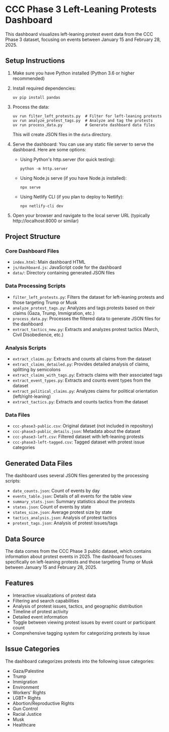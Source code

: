 # CCC Phase 3 Left-Leaning Protests Dashboard

This dashboard visualizes left-leaning protest event data from the CCC Phase 3 dataset, focusing on events between January 15 and February 28, 2025.

## Setup Instructions

1. Make sure you have Python installed (Python 3.6 or higher recommended)

2. Install required dependencies:
   ```
   uv pip install pandas
   ```

3. Process the data:
   ```
   uv run filter_left_protests.py  # Filter for left-leaning protests
   uv run analyze_protest_tags.py  # Analyze and tag the protests
   uv run process_data.py          # Generate dashboard data files
   ```
   This will create JSON files in the `data` directory.

4. Serve the dashboard:
   You can use any static file server to serve the dashboard. Here are some options:

   - Using Python's http.server (for quick testing):
     ```
     python -m http.server
     ```

   - Using Node.js serve (if you have Node.js installed):
     ```
     npx serve
     ```

   - Using Netlify CLI (if you plan to deploy to Netlify):
     ```
     npx netlify-cli dev
     ```

5. Open your browser and navigate to the local server URL (typically http://localhost:8000 or similar)

## Project Structure

### Core Dashboard Files
- `index.html`: Main dashboard HTML
- `js/dashboard.js`: JavaScript code for the dashboard
- `data/`: Directory containing generated JSON files

### Data Processing Scripts
- `filter_left_protests.py`: Filters the dataset for left-leaning protests and those targeting Trump or Musk
- `analyze_protest_tags.py`: Analyzes and tags protests based on their claims (Gaza, Trump, Immigration, etc.)
- `process_data.py`: Processes the filtered data to generate JSON files for the dashboard
- `extract_tactics_new.py`: Extracts and analyzes protest tactics (March, Civil Disobedience, etc.)

### Analysis Scripts
- `extract_claims.py`: Extracts and counts all claims from the dataset
- `extract_claims_detailed.py`: Provides detailed analysis of claims, splitting by semicolons
- `extract_claims_with_tags.py`: Extracts claims with their associated tags
- `extract_event_types.py`: Extracts and counts event types from the dataset
- `extract_political_claims.py`: Analyzes claims for political orientation (left/right-leaning)
- `extract_tactics.py`: Extracts and counts tactics from the dataset

### Data Files
- `ccc-phase3-public.csv`: Original dataset (not included in repository)
- `ccc-phase3-public_details.json`: Metadata about the dataset
- `ccc-phase3-left.csv`: Filtered dataset with left-leaning protests
- `ccc-phase3-left-tagged.csv`: Tagged dataset with protest issue categories

## Generated Data Files
The dashboard uses several JSON files generated by the processing scripts:
- `date_counts.json`: Count of events by day
- `events_table.json`: Details of all events for the table view
- `summary_stats.json`: Summary statistics about the protests
- `states.json`: Count of events by state
- `states_size.json`: Average protest size by state
- `tactics_analysis.json`: Analysis of protest tactics
- `protest_tags.json`: Analysis of protest issues/tags

## Data Source
The data comes from the CCC Phase 3 public dataset, which contains information about protest events in 2025. The dashboard focuses specifically on left-leaning protests and those targeting Trump or Musk between January 15 and February 28, 2025.

## Features
- Interactive visualizations of protest data
- Filtering and search capabilities
- Analysis of protest issues, tactics, and geographic distribution
- Timeline of protest activity
- Detailed event information
- Toggle between viewing protest issues by event count or participant count
- Comprehensive tagging system for categorizing protests by issue

## Issue Categories
The dashboard categorizes protests into the following issue categories:
- Gaza/Palestine
- Trump
- Immigration
- Environment
- Workers' Rights
- LGBT+ Rights
- Abortion/Reproductive Rights
- Gun Control
- Racial Justice
- Musk
- Healthcare
